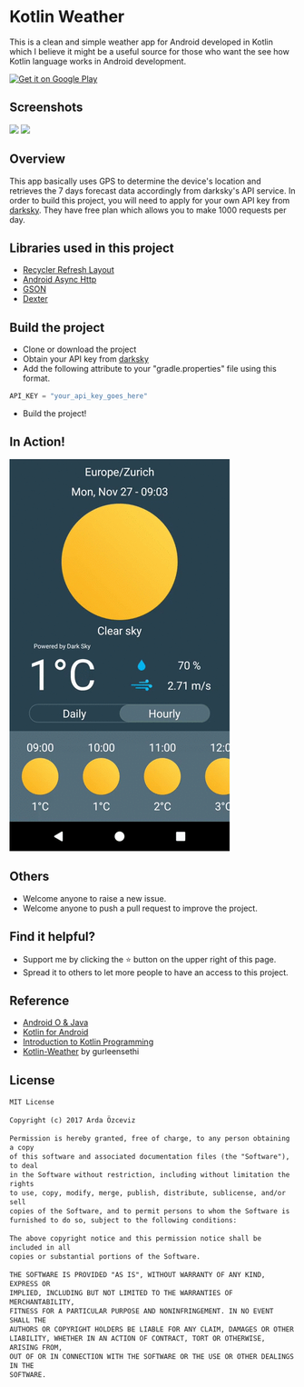 # Kotlin Weather
This is a clean and simple weather app for Android developed in Kotlin which I believe it might be a useful source for those who want the see how Kotlin language works in Android development.

<a href="https://play.google.com/store/apps/details?id=com.ardaozceviz.cleanweather">
    <img alt="Get it on Google Play"
        height="80"
        src="https://play.google.com/intl/en_us/badges/images/generic/en_badge_web_generic.png" />
</a>

## Screenshots

<img src="https://github.com/ardaozceviz/KotlinWeather/blob/master/screenshots/ss1.png" width="430"/>         <img src="https://github.com/ardaozceviz/KotlinWeather/blob/master/screenshots/ss2.png" width="430"/>

## Overview
This app basically uses GPS to determine the device's location and retrieves the 7 days forecast data accordingly from darksky's API service. In order to build this project, you will need to apply for your own API key from [darksky](https://darksky.net/dev). They have free plan which allows you to make 1000 requests per day.

## Libraries used in this project
* [Recycler Refresh Layout](https://github.com/dinuscxj/RecyclerRefreshLayout)
* [Android Async Http](https://github.com/loopj/android-async-http)
* [GSON](https://github.com/google/gson)
* [Dexter](https://github.com/Karumi/Dexter)

## Build the project
 * Clone or download the project
 * Obtain your API key from [darksky](https://darksky.net/dev)
 * Add the following attribute to your "gradle.properties" file using this format.
```groovy
API_KEY = "your_api_key_goes_here"
```
* Build the project!

## In Action!
![Demo screenshot](./screenshots/gif.gif)

## Others
* Welcome anyone to raise a new issue.
* Welcome anyone to push a pull request to improve the project.

## Find it helpful?
* Support me by clicking the :star: button on the upper right of this page.
* Spread it to others to let more people to have an access to this project. 

## Reference
* [Android O & Java](https://www.udemy.com/android-app-development-with-java/)
* [Kotlin for Android](https://www.udemy.com/devslopes-android-kotlin/)
* [Introduction to Kotlin Programming](http://shop.oreilly.com/product/0636920052982.do)
* [Kotlin-Weather](https://github.com/gurleensethi/kotlin-weather) by gurleensethi

## License
```license
MIT License

Copyright (c) 2017 Arda Özceviz

Permission is hereby granted, free of charge, to any person obtaining a copy
of this software and associated documentation files (the "Software"), to deal
in the Software without restriction, including without limitation the rights
to use, copy, modify, merge, publish, distribute, sublicense, and/or sell
copies of the Software, and to permit persons to whom the Software is
furnished to do so, subject to the following conditions:

The above copyright notice and this permission notice shall be included in all
copies or substantial portions of the Software.

THE SOFTWARE IS PROVIDED "AS IS", WITHOUT WARRANTY OF ANY KIND, EXPRESS OR
IMPLIED, INCLUDING BUT NOT LIMITED TO THE WARRANTIES OF MERCHANTABILITY,
FITNESS FOR A PARTICULAR PURPOSE AND NONINFRINGEMENT. IN NO EVENT SHALL THE
AUTHORS OR COPYRIGHT HOLDERS BE LIABLE FOR ANY CLAIM, DAMAGES OR OTHER
LIABILITY, WHETHER IN AN ACTION OF CONTRACT, TORT OR OTHERWISE, ARISING FROM,
OUT OF OR IN CONNECTION WITH THE SOFTWARE OR THE USE OR OTHER DEALINGS IN THE
SOFTWARE.
```